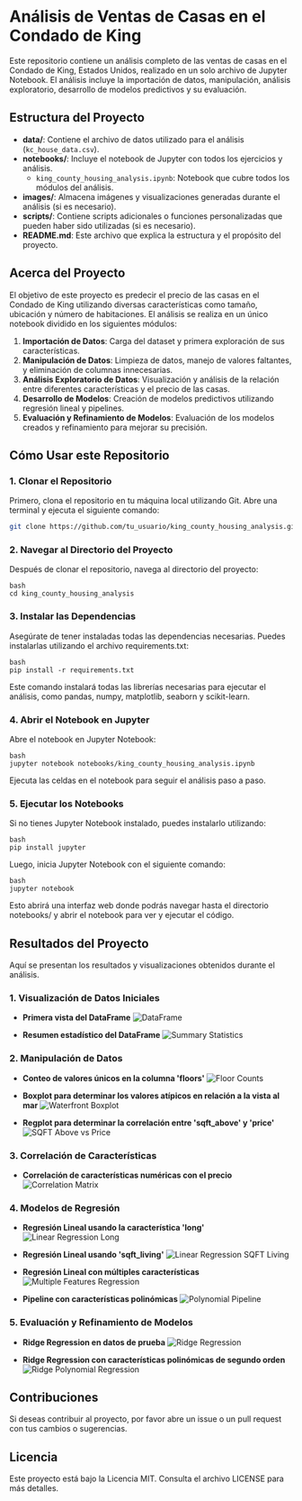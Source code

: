 # Análisis de Ventas de Casas en el Condado de King

Este repositorio contiene un análisis completo de las ventas de casas en el Condado de King, Estados Unidos, realizado en un solo archivo de Jupyter Notebook. El análisis incluye la importación de datos, manipulación, análisis exploratorio, desarrollo de modelos predictivos y su evaluación.

## Estructura del Proyecto

- **data/**: Contiene el archivo de datos utilizado para el análisis (`kc_house_data.csv`).
- **notebooks/**: Incluye el notebook de Jupyter con todos los ejercicios y análisis.
  - `king_county_housing_analysis.ipynb`: Notebook que cubre todos los módulos del análisis.
- **images/**: Almacena imágenes y visualizaciones generadas durante el análisis (si es necesario).
- **scripts/**: Contiene scripts adicionales o funciones personalizadas que pueden haber sido utilizadas (si es necesario).
- **README.md**: Este archivo que explica la estructura y el propósito del proyecto.

## Acerca del Proyecto

El objetivo de este proyecto es predecir el precio de las casas en el Condado de King utilizando diversas características como tamaño, ubicación y número de habitaciones. El análisis se realiza en un único notebook dividido en los siguientes módulos:

1. **Importación de Datos**: Carga del dataset y primera exploración de sus características.
2. **Manipulación de Datos**: Limpieza de datos, manejo de valores faltantes, y eliminación de columnas innecesarias.
3. **Análisis Exploratorio de Datos**: Visualización y análisis de la relación entre diferentes características y el precio de las casas.
4. **Desarrollo de Modelos**: Creación de modelos predictivos utilizando regresión lineal y pipelines.
5. **Evaluación y Refinamiento de Modelos**: Evaluación de los modelos creados y refinamiento para mejorar su precisión.

## Cómo Usar este Repositorio

### 1. Clonar el Repositorio

Primero, clona el repositorio en tu máquina local utilizando Git. Abre una terminal y ejecuta el siguiente comando:

```bash
git clone https://github.com/tu_usuario/king_county_housing_analysis.git
```
### 2. Navegar al Directorio del Proyecto
Después de clonar el repositorio, navega al directorio del proyecto:
```
bash
cd king_county_housing_analysis
```
### 3. Instalar las Dependencias
Asegúrate de tener instaladas todas las dependencias necesarias. Puedes instalarlas utilizando el archivo requirements.txt:
```
bash
pip install -r requirements.txt
```
Este comando instalará todas las librerías necesarias para ejecutar el análisis, como pandas, numpy, matplotlib, seaborn y scikit-learn.

### 4. Abrir el Notebook en Jupyter
Abre el notebook en Jupyter Notebook:
```
bash
jupyter notebook notebooks/king_county_housing_analysis.ipynb
```
Ejecuta las celdas en el notebook para seguir el análisis paso a paso.

### 5. Ejecutar los Notebooks
Si no tienes Jupyter Notebook instalado, puedes instalarlo utilizando:
```
bash
pip install jupyter
```
Luego, inicia Jupyter Notebook con el siguiente comando:
```
bash
jupyter notebook
```
Esto abrirá una interfaz web donde podrás navegar hasta el directorio notebooks/ y abrir el notebook para ver y ejecutar el código.

## Resultados del Proyecto

Aquí se presentan los resultados y visualizaciones obtenidos durante el análisis.

### 1. Visualización de Datos Iniciales

- **Primera vista del DataFrame**
  ![DataFrame](images/dataframe_head.png)

- **Resumen estadístico del DataFrame**
  ![Summary Statistics](images/describe_summary.png)

### 2. Manipulación de Datos

- **Conteo de valores únicos en la columna 'floors'**
  ![Floor Counts](images/floor_counts.png)

- **Boxplot para determinar los valores atípicos en relación a la vista al mar**
  ![Waterfront Boxplot](images/waterfront_boxplot.png)

- **Regplot para determinar la correlación entre 'sqft_above' y 'price'**
  ![SQFT Above vs Price](images/sqft_above_regplot.png)

### 3. Correlación de Características

- **Correlación de características numéricas con el precio**
  ![Correlation Matrix](images/correlation_matrix.png)

### 4. Modelos de Regresión

- **Regresión Lineal usando la característica 'long'**
  ![Linear Regression Long](images/linear_regression_long.png)

- **Regresión Lineal usando 'sqft_living'**
  ![Linear Regression SQFT Living](images/linear_regression_sqft_living.png)

- **Regresión Lineal con múltiples características**
  ![Multiple Features Regression](images/multiple_features_regression.png)

- **Pipeline con características polinómicas**
  ![Polynomial Pipeline](images/polynomial_pipeline.png)

### 5. Evaluación y Refinamiento de Modelos

- **Ridge Regression en datos de prueba**
  ![Ridge Regression](images/ridge_regression.png)

- **Ridge Regression con características polinómicas de segundo orden**
  ![Ridge Polynomial Regression](images/ridge_polynomial_regression.png)

## Contribuciones
Si deseas contribuir al proyecto, por favor abre un issue o un pull request con tus cambios o sugerencias.

## Licencia
Este proyecto está bajo la Licencia MIT. Consulta el archivo LICENSE para más detalles.
